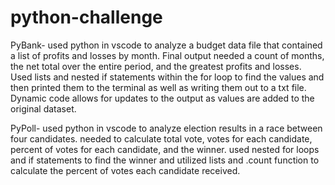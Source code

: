 # python-challenge
PyBank- used python in vscode to analyze a budget data file that contained a list of profits and losses by month. Final output needed a count of months, the net total over the entire period, and the greatest profits and losses.  Used lists and nested if statements within the for loop to find the values and then printed them to the terminal as well as writing them out to a txt file. Dynamic code allows for updates to the output as values are added to the original dataset.

PyPoll- used python in vscode to analyze election results in a race between four candidates. needed to calculate total vote, votes for each candidate, percent of votes for each candidate, and the winner. used nested for loops and if statements to find the winner and utilized lists and .count function to calculate the percent of votes each candidate received.
